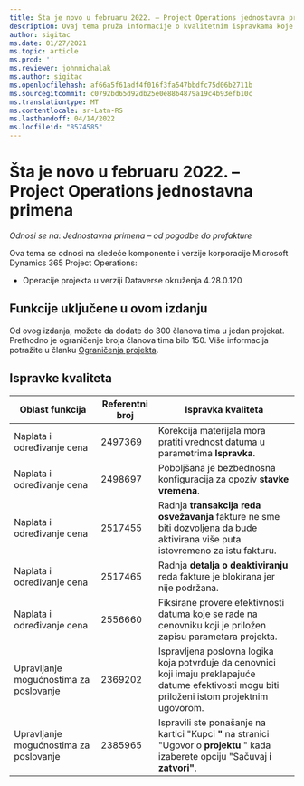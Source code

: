 ```yaml
---
title: Šta je novo u februaru 2022. – Project Operations jednostavna primena
description: Ovaj tema pruža informacije o kvalitetnim ispravkama koje su dostupne u februaru 2022.
author: sigitac
ms.date: 01/27/2021
ms.topic: article
ms.prod: ''
ms.reviewer: johnmichalak
ms.author: sigitac
ms.openlocfilehash: af66a5f61adf4f016f3fa547bbdfc75d06b2711b
ms.sourcegitcommit: c0792bd65d92db25e0e8864879a19c4b93efb10c
ms.translationtype: MT
ms.contentlocale: sr-Latn-RS
ms.lasthandoff: 04/14/2022
ms.locfileid: "8574585"
---
```

# <a name="whats-new-february-2022---project-operations-lite-deployment"></a>Šta je novo u februaru 2022. – Project Operations jednostavna primena

_Odnosi se na: Jednostavna primena – od pogodbe do profakture_

Ova tema se odnosi na sledeće komponente i verzije korporacije Microsoft Dynamics 365 Project Operations:

- Operacije projekta u verziji Dataverse okruženja 4.28.0.120

## <a name="features-included-in-this-release"></a>Funkcije uključene u ovom izdanju

Od ovog izdanja, možete da dodate do 300 članova tima u jedan projekat. Prethodno je ograničenje broja članova tima bilo 150. Više informacija potražite u članku [Ograničenja projekta](../../project-management/create-wbs.md#project-limitations).

## <a name="quality-updates"></a>Ispravke kvaliteta

| Oblast funkcija | Referentni broj | Ispravka kvaliteta |
| --- | --- | --- |
| Naplata i određivanje cena | 2497369 | Korekcija materijala mora pratiti vrednost datuma u parametrima **Ispravka**. |
| Naplata i određivanje cena | 2498697 | Poboljšana je bezbednosna konfiguracija za opoziv **stavke vremena**. |
| Naplata i određivanje cena | 2517455 | Radnja **transakcija reda osvežavanja** fakture ne sme biti dozvoljena da bude aktivirana više puta istovremeno za istu fakturu. |
| Naplata i određivanje cena | 2517465 | Radnja **detalja o deaktiviranju** reda fakture je blokirana jer nije podržana. |
| Naplata i određivanje cena | 2556660 | Fiksirane provere efektivnosti datuma koje se rade na cenovniku koji je priložen zapisu parametara projekta. |
| Upravljanje mogućnostima za poslovanje | 2369202 | Ispravljena poslovna logika koja potvrđuje da cenovnici koji imaju preklapajuće datume efektivosti mogu biti priloženi istom projektnim ugovorom. |
| Upravljanje mogućnostima za poslovanje | 2385965 | Ispravili ste ponašanje na kartici "Kupci **"** na stranici "Ugovor o **projektu** " kada izaberete opciju "Sačuvaj **i zatvori"**. |
